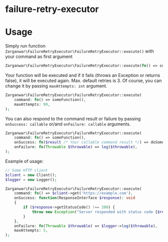 # failure-retry-executor

# Usage

Simply run function `Zarganwar\FailureRetryExecutor\FailureRetryExecutor::execute()` with your command as first argument

```php
Zarganwar\FailureRetryExecutor\FailureRetryExecutor::execute(fn() => someFunction());
```

Your function will be executed and if it fails (throws an Exception or returns false), it will be executed again.
Max. default retries is 3. Of course, you can change it by passing `maxAttempts: int` argument.

```php
Zarganwar\FailureRetryExecutor\FailureRetryExecutor::execute(
    command: fn() => someFunction(),
    maxAttempts: 99,
);
```

You can also respond to the command result or failure by passing `onSuccess: callable` or/and `onFailure: callable` arguments.

```php
Zarganwar\FailureRetryExecutor\FailureRetryExecutor::execute(
    command: fn() => someFunction(),
    onSuccess: fn($result /* Your callable command result */) => doSomething($result),
    onFailure: fn(Throwable $throwable) => log($throwable),
);
```

Example of usage:

```php
// Some HTTP client
$client = new Client();
$logger = new Logger();

Zarganwar\FailureRetryExecutor\FailureRetryExecutor::execute(
    command: fn() => $client->get('https://example.com'),
    onSuccess: function(ResponseInterface $response): void 
    {       
        if ($response->getStatusCode() !== 200) {
            throw new Exception("Server responded with status code {$response->getStatusCode()} instead of 200");
        }
    },
    onFailure: fn(Throwable $throwable) => $logger->log($throwable),
    maxAttempts: 5,
);
```